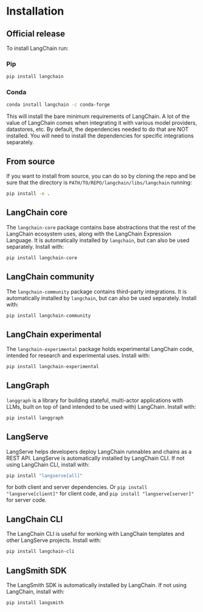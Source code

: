 # Installation

## Official release

To install LangChain run:

### Pip

```sh
pip install langchain
```

### Conda

```sh
conda install langchain -c conda-forge
```

This will install the bare minimum requirements of LangChain. A lot of
the value of LangChain comes when integrating it with various model
providers, datastores, etc. By default, the dependencies needed to do
that are NOT installed. You will need to install the dependencies for
specific integrations separately.

## From source

If you want to install from source, you can do so by cloning the repo
and be sure that the directory is
`PATH/TO/REPO/langchain/libs/langchain` running:

```sh
pip install -e .
```

## LangChain core

The `langchain-core` package contains base abstractions that the rest of
the LangChain ecosystem uses, along with the LangChain Expression
Language. It is automatically installed by `langchain`, but can also be
used separately. Install with:

```sh
pip install langchain-core
```

## LangChain community

The `langchain-community` package contains third-party integrations. It
is automatically installed by `langchain`, but can also be used
separately. Install with:

```sh
pip install langchain-community
```

## LangChain experimental

The `langchain-experimental` package holds experimental LangChain code,
intended for research and experimental uses. Install with:

```sh
pip install langchain-experimental
```

## LangGraph

`langgraph` is a library for building stateful, multi-actor applications
with LLMs, built on top of (and intended to be used with) LangChain.
Install with:

```sh
pip install langgraph
```

## LangServe

LangServe helps developers deploy LangChain runnables and chains as a
REST API. LangServe is automatically installed by LangChain CLI. If not
using LangChain CLI, install with:

```sh
pip install "langserve[all]"
```

for both client and server dependencies. Or
`pip install "langserve[client]"` for client code, and
`pip install "langserve[server]"` for server code.

## LangChain CLI

The LangChain CLI is useful for working with LangChain templates and
other LangServe projects. Install with:

```sh
pip install langchain-cli
```

## LangSmith SDK

The LangSmith SDK is automatically installed by LangChain. If not using
LangChain, install with:

```sh
pip install langsmith
```
